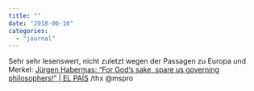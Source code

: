 ```yaml
---
title: ""
date: "2018-06-10"
categories: 
  - "journal"
---
```


Sehr sehr lesenswert, nicht zuletzt wegen der Passagen zu Europa und Merkel: [Jürgen Habermas: “For God’s sake, spare us governing philosophers!” | EL PAÍS](https://elpais.com/elpais/2018/05/07/inenglish/1525683618_145760.html) /thx @mspro
